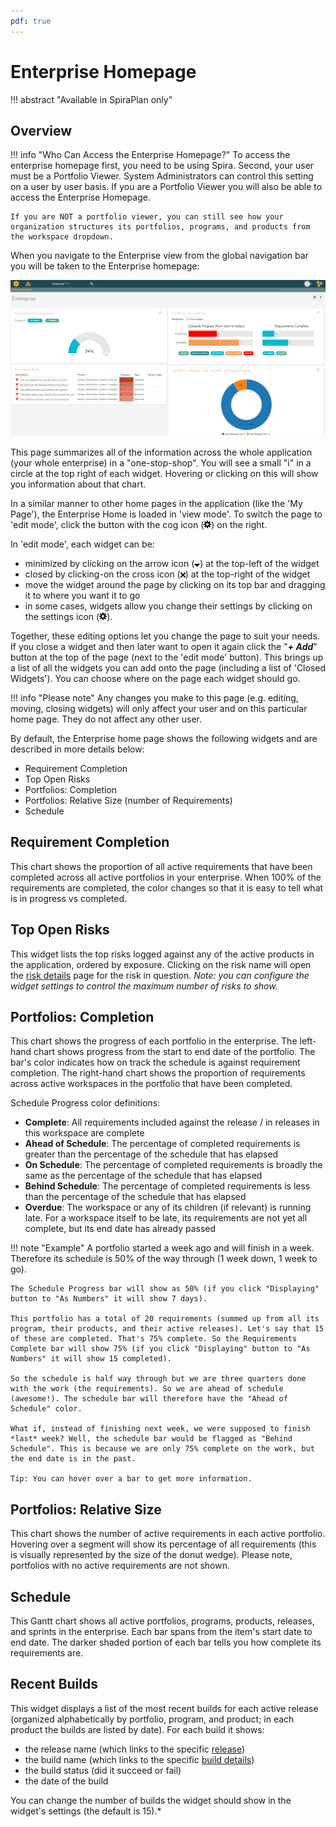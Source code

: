 ```yaml
---
pdf: true
---
```


# Enterprise Homepage
!!! abstract "Available in SpiraPlan only"

## Overview

!!! info "Who Can Access the Enterprise Homepage?"
    To access the enterprise homepage first, you need to be using Spira. Second, your user must be a Portfolio Viewer. System Administrators can control this setting on a user by user basis. If you are a Portfolio Viewer you will also be able to access the Enterprise Homepage.

    If you are NOT a portfolio viewer, you can still see how your organization structures its portfolios, programs, and products from the workspace dropdown.

When you navigate to the Enterprise view from the global navigation bar you will be taken to the Enterprise homepage:

![](img/enterprise-homepage-1.png)

This page summarizes all of the information across the whole application (your whole enterprise) in a "one-stop-shop". You will see a small "i" in a circle at the top right of each widget. Hovering or clicking on this will show you information about that chart.

In a similar manner to other home pages in the application (like the 'My Page'), the Enterprise Home is loaded in 'view mode'. To switch the page to 'edit mode', click the button with the cog icon (![](img/UserProduct_Management_40.png)) on the right.

In 'edit mode', each widget can be:

- minimized by clicking on the arrow icon (![](img/UserProduct_Management_42.png)) at the top-left of the widget
- closed by clicking-on the cross icon (![](img/UserProduct_Management_43.png)) at the top-right of the widget
- move the widget around the page by clicking on its top bar and dragging it to where you want it to go
- in some cases, widgets allow you change their settings by clicking on the settings icon (![](img/UserProduct_Management_40.png)). 

Together, these editing options let you change the page to suit your needs. If you close a widget and then later want to open it again click the "***+ Add***" button at the top of the page (next to the 'edit mode' button). This brings up a list of all the widgets you can add onto the page (including a list of 'Closed Widgets'). You can choose where on the page each widget should go.

!!! info "Please note"
    Any changes you make to this page (e.g. editing, moving, closing widgets) will only affect your user and on this particular home page. They do not affect any other user.

By default, the Enterprise home page shows the following widgets and are described in more details below:

- Requirement Completion
- Top Open Risks
- Portfolios: Completion
- Portfolios: Relative Size (number of Requirements)
- Schedule

## Requirement Completion
This chart shows the proportion of all active requirements that have been completed across all active portfolios in your enterprise. When 100% of the requirements are completed, the color changes so that it is easy to tell what is in progress vs completed.

## Top Open Risks
This widget lists the top risks logged against any of the active products in the application, ordered by exposure. Clicking on the risk name will open the [risk details](Risks-Management.md/#risk-details) page for the risk in question. *Note: you can configure the widget settings to control the maximum number of risks to show.*


## Portfolios: Completion
This chart shows the progress of each portfolio in the enterprise. The left-hand chart shows progress from the start to end date of the portfolio. The bar's color indicates how on track the schedule is against requirement completion. The right-hand chart shows the proportion of requirements across active workspaces in the portfolio that have been completed.

Schedule Progress color definitions:

- **Complete**: All requirements included against the release / in releases in this workspace are complete
- **Ahead of Schedule**: The percentage of completed requirements is greater than the percentage of the schedule that has elapsed
- **On Schedule**: The percentage of completed requirements is broadly the same as the percentage of the schedule that has elapsed
- **Behind Schedule**: The percentage of completed requirements is less than the percentage of the schedule that has elapsed
- **Overdue**: The workspace or any of its children (if relevant) is running late. For a workspace itself to be late, its requirements are not yet all complete, but its end date has already passed

!!! note "Example"
    A portfolio started a week ago and will finish in a week. Therefore its schedule is 50% of the way through (1 week down, 1 week to go). 
    
    The Schedule Progress bar will show as 50% (if you click "Displaying" button to "As Numbers" it will show 7 days). 
    
    This portfolio has a total of 20 requirements (summed up from all its program, their products, and their active releases). Let's say that 15 of these are completed. That's 75% complete. So the Requirements Complete bar will show 75% (if you click "Displaying" button to "As Numbers" it will show 15 completed).

    So the schedule is half way through but we are three quarters done with the work (the requirements). So we are ahead of schedule (awesome!). The schedule bar will therefore have the "Ahead of Schedule" color.

    What if, instead of finishing next week, we were supposed to finish *last* week? Well, the schedule bar would be flagged as "Behind Schedule". This is because we are only 75% complete on the work, but the end date is in the past. 

    Tip: You can hover over a bar to get more information.


## Portfolios: Relative Size
This chart shows the number of active requirements in each active portfolio. Hovering over a segment will show its percentage of all requirements (this is visually represented by the size of the donut wedge). Please note, portfolios with no active requirements are not shown.

## Schedule
This Gantt chart shows all active portfolios, programs, products, releases, and sprints in the enterprise. Each bar spans from the item's start date to end date. The darker shaded portion of each bar tells you how complete its requirements are.

## Recent Builds
This widget displays a list of the most recent builds for each active release (organized alphabetically by portfolio, program, and product; in each product the builds are listed by date). For each build it shows: 

- the release name (which links to the specific [release](Release-Management.md/#release-details))
- the build name (which links to the specific [build details](Release-Management.md/#build-details))
- the build status (did it succeed or fail)
- the date of the build

You can change the number of builds the widget should show in the widget's settings (the default is 15).*